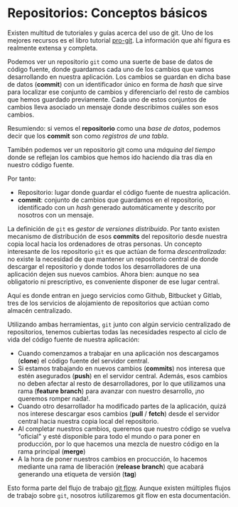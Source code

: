 # Repositorios: Conceptos básicos

Existen multitud de tutoriales y guías acerca del uso de git. Uno de los mejores recursos es el libro tutorial [pro-git](https://git-scm.com/book/es/v2). La información que ahí figura es realmente extensa y completa.

Podemos ver un repositorio `git` como una suerte de base de datos de código fuente, donde guardamos cada uno de los cambios que vamos desarrollando en nuestra aplicación. Los cambios se guardan en dicha base de datos (**commit**) con un identificador único en forma de _hash_ que sirve para localizar ese conjunto de cambios y diferenciarlo del resto de cambios que hemos guardado previamente. Cada uno de estos conjuntos de cambios lleva asociado un mensaje donde describimos cuáles son esos cambios.

Resumiendo: si vemos el **repositorio** como una _base de datos_, podemos decir que los **commit** son como _registros de una tabla_. 

Tamibén podemos ver un repositorio git como una _máquina del tiempo_ donde se reflejan los cambios que hemos ido haciendo día tras día en nuestro código fuente.

Por tanto:

- Repositorio: lugar donde guardar el código fuente de nuestra aplicación.
- **commit**: conjunto de cambios que guardamos en el repositorio, identificado con un _hash_ generado automáticamente y descrito por nosotros con un mensaje.

La definición de `git` es _gestor de versiones distribuido_. Por tanto existen mecanismo de distribución de esos **commits** del repositorio desde nuestra copia local hacia los ordenadores de otras personas. Un concepto interesante de los repositorio `git` es que actúan de forma _descentralizada_: no existe la necesidad de que mantener un repositorio central de donde descargar el repositorio y donde todos los desarrolladores de una aplicación dejen sus nuevos cambios. Ahora bien: aunque no sea obligatorio ni prescriptivo, es conveniente disponer de ese lugar central.

Aquí es donde entran en juego servicios como Github, Bitbucket y Gitlab, tres de los servicios de alojamiento de repositorios que actúan como almacén centralizado.

Utilizando ambas herramientas, `git` junto con algún servicio centralizado de repositorios, tenemos cubiertas todas las necesidades respecto al ciclo de vida del código fuente de nuestra aplicación:

- Cuando comenzamos a trabajar en una aplicación nos descargamos (**clone**) el código fuente del servidor central.
- Si estamos trabajando en nuevos cambios (**commits**) nos interesa que estén asegurados (**push**) en el servidor central. Además, esos cambios no deben afectar al resto de desarrolladores, por lo que utilizamos una rama (**feature branch**) para avanzar con nuestro desarrollo, ¡no queremos romper nada!.
- Cuando otro desarrollador ha modificado partes de la aplicación, quizá nos interese descargar esos cambios (**pull** / **fetch**) desde el servidor central hacia nuestra copia local del repositorio.
- Al completar nuestros cambios, queremos que nuestro código se vuelva "oficial" y esté disponible para todo el mundo o para poner en producción, por lo que hacemos una mezcla de nuestro código en la rama principal (**merge**)
- A la hora de poner nuestros cambios en procucción, lo hacemos mediante una rama de liberación (**release branch**) que acabará generando una etiqueta de versión (**tag**)

Esto forma parte del flujo de trabajo [git flow](https://nvie.com/posts/a-successful-git-branching-model/). Aunque existen múltiples flujos de trabajo sobre `git`, nosotros iutilizaremos git flow en esta documentación.

